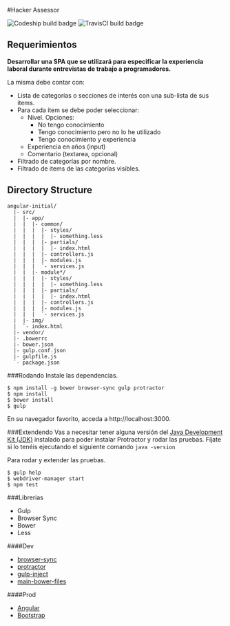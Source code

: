 #Hacker Assessor

![Codeship build badge](https://codeship.com/projects/54f16f00-47a2-0132-beb3-4adcde5a863d/status?branch=v0.3.1) ![TravisCI build badge](https://travis-ci.org/n370/hacker-assessor.svg?branch=v0.3.1)

## Requerimientos
**Desarrollar una SPA que se utilizará para especificar la experiencia laboral durante entrevistas de trabajo a programadores.**

La misma debe contar con:
* Lista de categorías o secciones de interés con una sub-lista de sus items.
* Para cada ítem se debe poder seleccionar:
    * Nivel. Opciones:
        * No tengo conocimiento
        * Tengo conocimiento pero no lo he utilizado
        * Tengo conocimiento y experiencia
    * Experiencia en años (input)
    * Comentario (textarea, opcional)
* Filtrado de categorías por nombre.
* Filtrado de items de las categorías visibles.

## Directory Structure
```
angular-initial/
  |- src/
  |  |- app/
  |  |  |- common/
  |  |  |  |- styles/
  |  |  |  |  |- something.less
  |  |  |  |- partials/
  |  |  |  |  |- index.html
  |  |  |  |- controllers.js
  |  |  |  |- modules.js
  |  |  |  `- services.js
  |  |  |- module*/
  |  |  |  |- styles/
  |  |  |  |  |- something.less
  |  |  |  |- partials/
  |  |  |  |  |- index.html
  |  |  |  |- controllers.js
  |  |  |  |- modules.js
  |  |  |  `- services.js
  |  |- img/
  |  `- index.html
  |- vendor/
  |- .bowerrc
  |- bower.json
  |- gulp.conf.json
  |- gulpfile.js
  `- package.json
```

###Rodando
Instale las dependencias.

    $ npm install -g bower browser-sync gulp protractor
    $ npm install
    $ bower install
    $ gulp

En su navegador favorito, acceda a http://localhost:3000.

###Extendendo
Vas a necesitar tener alguna versión del [Java Development Kit (JDK)](http://www.oracle.com/technetwork/java/javase/downloads/index.html) instalado para poder instalar Protractor y rodar las pruebas. Fíjate si lo tenéis ejecutando el siguiente comando `java -version`

Para rodar y extender las pruebas.

    $ gulp help
    $ webdriver-manager start
    $ npm test


###Librerias

* Gulp
* Browser Sync
* Bower
* Less


####Dev
* [browser-sync](https://www.npmjs.com/package/browser-sync)
* [protractor](https://www.npmjs.com/package/protractor)
* [gulp-inject](https://www.npmjs.org/package/gulp-inject)  
* [main-bower-files](https://www.npmjs.org/package/main-bower-files)

####Prod
* [Angular](https://angularjs.org/)
* [Bootstrap](http://getbootstrap.com/)
